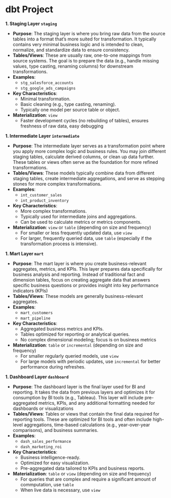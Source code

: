 # dbt Project

**1. Staging Layer `staging`**
- ****Purpose****: The staging layer is where you bring raw data from the source tables into a format that’s more suited for transformation. It typically contains very minimal business logic and is intended to clean, normalize, and standardize data to ensure consistency.
- ****Tables/Views****: These are usually raw, one-to-one mappings from source systems. The goal is to prepare the data (e.g., handle missing values, type casting, renaming columns) for downstream transformations.
- ****Examples****:
    - `stg_salesforce_accounts`
    - `stg_google_ads_campaigns`
- ****Key Characteristics****:
    - Minimal transformation.
    - Basic cleaning (e.g., type casting, renaming).
    - Typically one model per source table or object.
- ****Materialization****: `view`
    - Faster development cycles (no rebuilding of tables), ensures freshness of raw data, easy debugging
  
**1. Intermediate Layer `intermediate`**
- ****Purpose****: The intermediate layer serves as a transformation point where you apply more complex logic and business rules. You may join different staging tables, calculate derived columns, or clean up data further. These tables or views often serve as the foundation for more refined transformations.
- ****Tables/Views****: These models typically combine data from different staging tables, create intermediate aggregations, and serve as stepping stones for more complex transformations.
- ****Examples****:
    - `int_customer_sales`
    - `int_product_inventory`
- ****Key Characteristics****:
    - More complex transformations.
    - Typically used for intermediate joins and aggregations.
    - Can be used to calculate metrics or metrics components.
- ****Materialization****: `view` or `table` (depending on size and frequency)
    - For smaller or less frequently updated data, use `view`
    - For larger, frequently queried data, use `table` (especially if the transformation process is intensive).
  
**1. Mart Layer `mart`**
- ****Purpose****: The mart layer is where you create business-relevant aggregates, metrics, and KPIs. This layer prepares data specifically for business analysis and reporting. Instead of traditional fact and dimension tables, focus on creating aggregate data that answers specific business questions or provides insight into key performance indicators (KPIs)
- ****Tables/Views****: These models are generally business-relevant aggregates.
- ****Examples****:
    - `mart_customers`
    - `mart_pipeline`
- ****Key Characteristics****:
    - Aggregated business metrics and KPIs.
    - Tables optimized for reporting or analytical queries.
    - No complex dimensional modeling; focus is on business metrics
- ****Materialization****: `table` or `incremental` (depending on size and frequency)
    - For smaller regularly queried models, use `view`
    - For large models with periodic updates, use `incremental` for better performance during refreshes.

**1. Dashboard Layer `dashboard`**
- ****Purpose****: The dashboard layer is the final layer used for BI and reporting. It takes the data from previous layers and optimizes it for consumption by BI tools (e.g., Tableau). This layer will include pre-aggregated metrics, KPIs, and any additional formatting needed for dashboards or visualizations
- ****Tables/Views****: Tables or views that contain the final data required for reporting tools. These are optimized for BI tools and often include high-level aggregations, time-based calculations (e.g., year-over-year comparisons), and business summaries.
- ****Examples****:
    - `dash_sales_performance`
    - `dash_marketing_roi`
- ****Key Characteristics****:
    - Business intelligence-ready.
    - Optimized for easy visualization.
    - Pre-aggregated data tailored to KPIs and business reports.
 - ****Materialization****: `table` or `view` (depending on size and frequency)
    - For queries that are complex and require a significant amount of commputation, use `table`
    - When live data is necessary, use `view`
